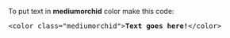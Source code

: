 To put text in <b>mediumorchid</b> color make this code:
<pre>&lt;color class="mediumorchid"&gt;<b>Text goes here!</b>&lt;/color&gt;</pre>
